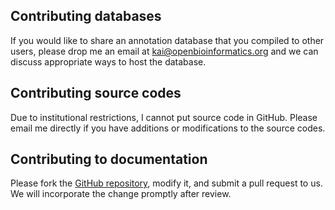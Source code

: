## Contributing databases

If you would like to share an annotation database that you compiled to other users, please drop me an email at kai@openbioinformatics.org and we can discuss appropriate ways to host the database.

## Contributing source codes

Due to institutional restrictions, I cannot put source code in GitHub. Please email me directly if you have additions or modifications to the source codes.

## Contributing to documentation

Please fork the [GitHub repository](https://github.com/WangGenomicsLab/doc-ANNOVAR), modify it, and submit a pull request to us. We will incorporate the change promptly after review.




<script>
  (function(i,s,o,g,r,a,m){i['GoogleAnalyticsObject']=r;i[r]=i[r]||function(){
  (i[r].q=i[r].q||[]).push(arguments)},i[r].l=1*new Date();a=s.createElement(o),
  m=s.getElementsByTagName(o)[0];a.async=1;a.src=g;m.parentNode.insertBefore(a,m)
  })(window,document,'script','//www.google-analytics.com/analytics.js','ga');

  ga('create', 'UA-48623707-1', 'openbioinformatics.org');
  ga('send', 'pageview');
</script>
